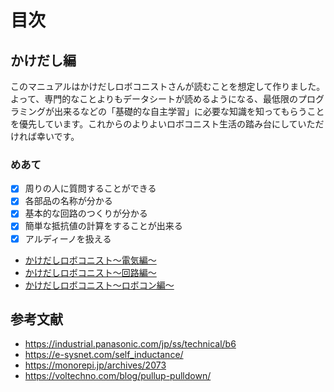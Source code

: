 # 目次
## かけだし編
このマニュアルはかけだしロボコニストさんが読むことを想定して作りました。よって、専門的なことよりもデータシートが読めるようになる、最低限のプログラミングが出来るなどの「基礎的な自主学習」に必要な知識を知ってもらうことを優先しています。これからのよりよいロボコニスト生活の踏み台にしていただければ幸いです。

### めあて
- [x] 周りの人に質問することができる
- [x] 各部品の名称が分かる
- [x] 基本的な回路のつくりが分かる
- [x] 簡単な抵抗値の計算をすることが出来る
- [x] アルディーノを扱える

* [かけだしロボコニスト～電気編～](/apprentice-elec.md)
* [かけだしロボコニスト～回路編～](/apprentice-ckt.md)
* [かけだしロボコニスト～ロボコン編～](/apprentice-cup.md)



## 参考文献
* https://industrial.panasonic.com/jp/ss/technical/b6
* https://e-sysnet.com/self_inductance/
* https://monorepi.jp/archives/2073
* https://voltechno.com/blog/pullup-pulldown/
